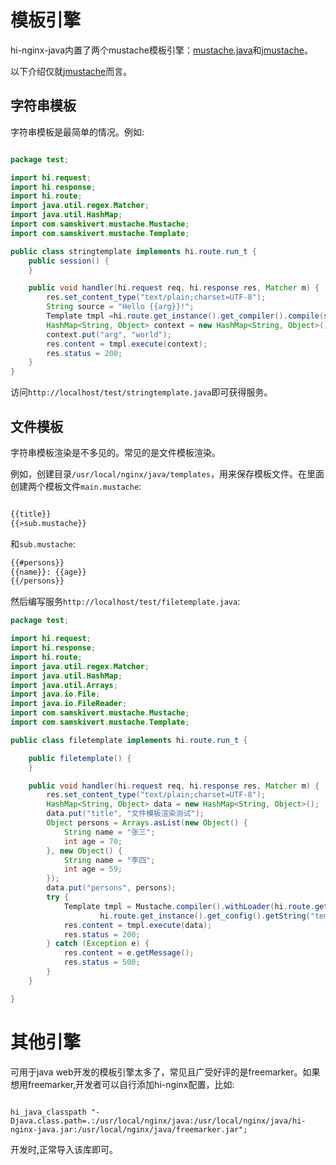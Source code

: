 # 模板引擎

hi-nginx-java内置了两个mustache模板引擎：[mustache.java](https://github.com/spullara/mustache.java)和[jmustache](http://github.com/samskivert/jmustache)。

以下介绍仅就[jmustache](http://github.com/samskivert/jmustache)而言。

## 字符串模板

字符串模板是最简单的情况。例如:

```java

package test;

import hi.request;
import hi.response;
import hi.route;
import java.util.regex.Matcher;
import java.util.HashMap;
import com.samskivert.mustache.Mustache;
import com.samskivert.mustache.Template;

public class stringtemplate implements hi.route.run_t {
    public session() {
    }

    public void handler(hi.request req, hi.response res, Matcher m) {
        res.set_content_type("text/plain;charset=UTF-8");
        String source = "Hello {{arg}}!";
        Template tmpl =hi.route.get_instance().get_compiler().compile(source);
        HashMap<String, Object> context = new HashMap<String, Object>();
        context.put("arg", "world");
        res.content = tmpl.execute(context);
        res.status = 200;
    }
}

```

访问`http://localhost/test/stringtemplate.java`即可获得服务。

## 文件模板

字符串模板渲染是不多见的。常见的是文件模板渲染。

例如，创建目录`/usr/local/nginx/java/templates`，用来保存模板文件。在里面创建两个模板文件`main.mustache`:
```txt

{{title}}
{{>sub.mustache}}

```
和`sub.mustache`:
```txt
{{#persons}}
{{name}}: {{age}}
{{/persons}}

```

然后编写服务`http://localhost/test/filetemplate.java`:

```java
package test;

import hi.request;
import hi.response;
import hi.route;
import java.util.regex.Matcher;
import java.util.HashMap;
import java.util.Arrays;
import java.io.File;
import java.io.FileReader;
import com.samskivert.mustache.Mustache;
import com.samskivert.mustache.Template;

public class filetemplate implements hi.route.run_t {

    public filetemplate() {
    }

    public void handler(hi.request req, hi.response res, Matcher m) {
        res.set_content_type("text/plain;charset=UTF-8");
        HashMap<String, Object> data = new HashMap<String, Object>();
        data.put("title", "文件模板渲染测试");
        Object persons = Arrays.asList(new Object() {
            String name = "张三";
            int age = 70;
        }, new Object() {
            String name = "李四";
            int age = 59;
        });
        data.put("persons", persons);
        try {
            Template tmpl = Mustache.compiler().withLoader(hi.route.get_instance().get_loader()).compile(new FileReader(
                    hi.route.get_instance().get_config().getString("template.directory") + "/main.mustache"));
            res.content = tmpl.execute(data);
            res.status = 200;
        } catch (Exception e) {
            res.content = e.getMessage();
            res.status = 500;
        }
    }

}

```

# 其他引擎
可用于java web开发的模板引擎太多了，常见且广受好评的是freemarker。如果想用freemarker,开发者可以自行添加hi-nginx配置，比如:

```nginx
    
hi_java_classpath "-Djava.class.path=.:/usr/local/nginx/java:/usr/local/nginx/java/hi-nginx-java.jar:/usr/local/nginx/java/freemarker.jar";

```
开发时,正常导入该库即可。
